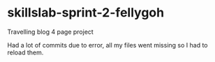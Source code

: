 # skillslab-sprint-2-fellygoh

Travelling blog
4 page project

Had a lot of commits due to error, all my files went missing so I had to reload them. 
